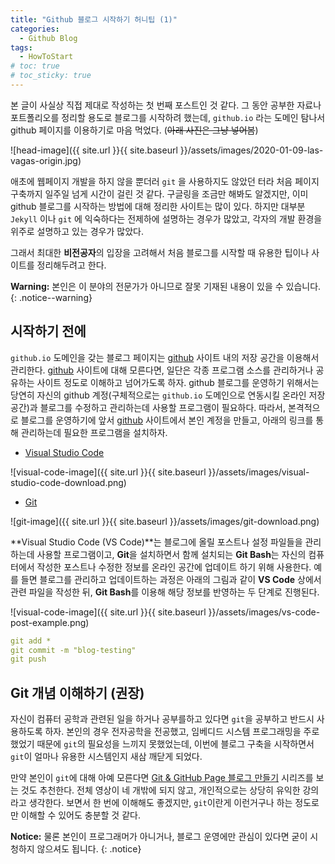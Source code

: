 ```yaml
---
title: "Github 블로그 시작하기 허니팁 (1)"
categories:
  - Github Blog
tags:
  - HowToStart
# toc: true
# toc_sticky: true
---
```


본 글이 사실상 직접 제대로 작성하는 첫 번째 포스트인 것 같다. 그 동안 공부한 자료나 포트폴리오를 정리할 용도로 블로그를 시작하려 했는데, `github.io` 라는 도메인 탐나서 github 페이지를 이용하기로 마음 먹었다. (~~아래 사진은 그냥 넣어봄~~)

![head-image]({{ site.url }}{{ site.baseurl }}/assets/images/2020-01-09-las-vagas-origin.jpg)

애초에 웹페이지 개발을 하지 않을 뿐더러 `git` 을 사용하지도 않았던 터라 처음 페이지 구축까지 일주일 넘게 시간이 걸린 것 같다. 구글링을 조금만 해봐도 알겠지만, 이미 github 블로그를 시작하는 방법에 대해 정리한 사이트는 많이 있다. 하지만 대부분 `Jekyll` 이나 `git` 에 익숙하다는 전제하에 설명하는 경우가 많았고, 각자의 개발 환경을 위주로 설명하고 있는 경우가 많았다.

그래서 최대한 **비전공자**의 입장을 고려해서 처음 블로그를 시작할 때 유용한 팁이나 사이트를 정리해두려고 한다.

**Warning:** 본인은 이 분야의 전문가가 아니므로 잘못 기재된 내용이 있을 수 있습니다.
{: .notice--warning}

## 시작하기 전에

`github.io` 도메인을 갖는 블로그 페이지는 [github](https://github.com) 사이트 내의 저장 공간을 이용해서 관리한다. [github](https://github.com) 사이트에 대해 모른다면, 일단은 각종 프로그램 소스를 관리하거나 공유하는 사이트 정도로 이해하고 넘어가도록 하자. github 블로그를 운영하기 위해서는 당연히 자신의 github 계정(구체적으로는 `github.io` 도메인으로 연동시킬 온라인 저장 공간)과 블로그를 수정하고 관리하는데 사용할 프로그램이 필요하다. 따라서, 본격적으로 블로그를 운영하기에 앞서 [github](https://github.com) 사이트에서 본인 계정을 만들고, 아래의 링크를 통해 관리하는데 필요한 프로그램을 설치하자.

* [Visual Studio Code](https://code.visualstudio.com)

![visual-code-image]({{ site.url }}{{ site.baseurl }}/assets/images/visual-studio-code-download.png)

* [Git](https://git-scm.com/downloads)

![git-image]({{ site.url }}{{ site.baseurl }}/assets/images/git-download.png)

**Visual Studio Code (VS Code)**는 블로그에 올릴 포스트나 설정 파일들을 관리하는데 사용할 프로그램이고, **Git**을 설치하면서 함께 설치되는 **Git Bash**는 자신의 컴퓨터에서 작성한 포스트나 수정한 정보를 온라인 공간에 업데이트 하기 위해 사용한다. 예를 들면 블로그를 관리하고 업데이트하는 과정은 아래의 그림과 같이 **VS Code** 상에서 관련 파일을 작성한 뒤, **Git Bash**를 이용해 해당 정보를 반영하는 두 단계로 진행된다.

![visual-code-image]({{ site.url }}{{ site.baseurl }}/assets/images/vs-code-post-example.png)

```yaml
git add *
git commit -m "blog-testing"
git push
```

## Git 개념 이해하기 (권장)

자신이 컴퓨터 공학과 관련된 일을 하거나 공부를하고 있다면 `git`을 공부하고 반드시 사용하도록 하자. 본인의 경우 전자공학을 전공했고, 임베디드 시스템 프로그래밍을 주로 했었기 때문에 `git`의 필요성을 느끼지 못했었는데, 이번에 블로그 구축을 시작하면서 `git`이 얼마나 유용한 시스템인지 새삼 깨닫게 되었다. 

만약 본인이 `git`에 대해 아예 모른다면 [Git & GitHub Page 블로그 만들기](https://www.youtube.com/watch?v=YQat_D1C-ps) 시리즈를 보는 것도 추천한다. 전체 영상이 네 개밖에 되지 않고, 개인적으로는 상당히 유익한 강의라고 생각한다. 보면서 한 번에 이해해도 좋겠지만, `git`이란게 이런거구나 하는 정도로만 이해할 수 있어도 충분할 것 같다.

**Notice:** 물론 본인이 프로그래머가 아니거나, 블로그 운영에만 관심이 있다면 굳이 시청하지 않으셔도 됩니다.
{: .notice}